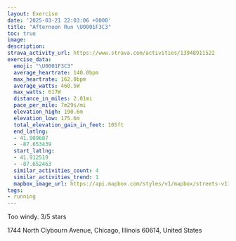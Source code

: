 ```yaml
---
layout: Exercise
date: '2025-03-21 22:03:06 +0000'
title: "Afternoon Run \U0001F3C3"
toc: true
image:
description:
strava_activity_url: https://www.strava.com/activities/13948911522
exercise_data:
  emoji: "\U0001F3C3"
  average_heartrate: 140.0bpm
  max_heartrate: 162.0bpm
  average_watts: 460.5W
  max_watts: 617W
  distance_in_miles: 2.01mi
  pace_per_mile: 7m29s/mi
  elevation_high: 190.6m
  elevation_low: 175.6m
  total_elevation_gain_in_feet: 105ft
  end_latlng:
  - 41.909687
  - -87.653439
  start_latlng:
  - 41.912519
  - -87.652463
  similar_activities_count: 4
  similar_activities_trend: 1
  mapbox_image_url: https://api.mapbox.com/styles/v1/mapbox/streets-v11/static/path-5+787af2-1.0(w%7Cx~F~h~uO%3FKBE%5C_%40JYj%40c%40r%40_ADQRiC%3F%7D%40J%5BDq%40AGDKZABu%40GuA%3Fu%40C%7D%40%40eAAyFCiAIoA%40%5BCe%40BqACm%40Da%40NIn%40Ch%40%3FrAE%7CA%3FhAC%60%40%40jDIhAAf%40CzGCnFMxBB%7C%40Md%40A%40BBPDhDDv%40%3FvADd%40GlCDrJAfBCF_A%60AyAhAYPSDMFUTO%5CKJgCfBg%40d%40EJ%40Fn%40xB%40JeAdAeBtAB%3F%5C%5BB%3F%40%40OROZOLWJUP_%40h%40%5DHQJk%40n%40IHG%3F%3FCNI%60AaAR%5BHENA%5E%5Dl%40Y%5Ea%40%40GACG%40%5DVUAQFOLc%40f%40s%40h%40e%40b%40u%40Z_%40JI%5Em%40x%40%5BX),pin-s-s+e5b22e(-87.65088,41.91196),pin-s-f+89ae00(-87.65316999999999,41.90832999999998)/auto/800x800?access_token=pk.eyJ1Ijoiam9zaGJlY2ttYW4iLCJhIjoiY205eWR2aDd1MWZ6djJrbXc4a3M0bWZleiJ9.XiG9OWkNcZk2QzjJbxLB4A
tags:
- running
---
```


Too windy. 3/5 stars

1744 North Clybourn Avenue, Chicago, Illinois 60614, United States
